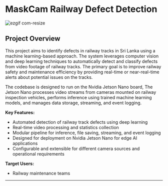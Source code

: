 # MaskCam Railway Defect Detection

![ezgif com-resize](https://github.com/user-attachments/assets/9afd611d-be19-46ba-9ea3-87bcad98a0f2)


## Project Overview

This project aims to identify defects in railway tracks in Sri Lanka using a machine learning-based approach. The system leverages computer vision and deep learning techniques to automatically detect and classify defects from video footage of railway tracks. The primary goal is to improve railway safety and maintenance efficiency by providing real-time or near-real-time alerts about potential issues on the tracks.

The codebase is designed to run on the Nvidia Jetson Nano board,
The Jetson Nano processes video streams from cameras mounted on railway inspection vehicles, performs inference using trained machine learning models, and manages data storage, streaming, and event logging.

**Key Features:**
- Automated detection of railway track defects using deep learning
- Real-time video processing and statistics collection
- Modular pipeline for inference, file saving, streaming, and event logging
- Designed for deployment on Nvidia Jetson Nano for edge AI applications
- Configurable and extensible for different camera sources and operational requirements

**Target Users:**
- Railway maintenance teams

---
